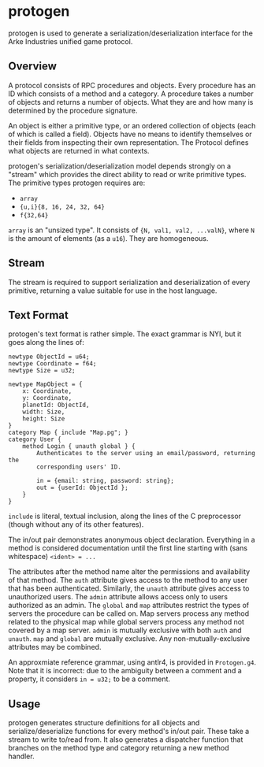 protogen
========

protogen is used to generate a serialization/deserialization interface for the
Arke Industries unified game protocol.

Overview
--------

A protocol consists of RPC procedures and objects. Every procedure has an ID
which consists of a method and a category. A procedure takes a number of
objects and returns a number of objects. What they are and how many is
determined by the procedure signature.

An object is either a primitive type, or an ordered collection of objects
(each of which is called a field).  Objects have no means to identify
themselves or their fields from inspecting their own representation. The
Protocol defines what objects are returned in what contexts.

protogen's serialization/deserialization model depends strongly on a "stream"
which provides the direct ability to read or write primitive types. The
primitive types protogen requires are:

- `array`
- `{u,i}{8, 16, 24, 32, 64}`
- `f{32,64}`

`array` is an "unsized type". It consists of `{N, val1, val2, ...valN}`, where
`N` is the amount of elements (as a `u16`). They are homogeneous.

Stream
------

The stream is required to support serialization and deserialization of every
primitive, returning a value suitable for use in the host language.

Text Format
-----------

protogen's text format is rather simple. The exact grammar is NYI, but it
goes along the lines of:

```
newtype ObjectId = u64;
newtype Coordinate = f64;
newtype Size = u32;

newtype MapObject = {
	x: Coordinate,
	y: Coordinate,
	planetId: ObjectId,
	width: Size,
	height: Size
}
category Map { include "Map.pg"; }
category User {
	method Login { unauth global } {
        Authenticates to the server using an email/password, returning the
        corresponding users' ID.

		in = {email: string, password: string};
		out = {userId: ObjectId };
	}
}
```

`include` is literal, textual inclusion, along the lines of the C preprocessor
(though without any of its other features).

The in/out pair demonstrates anonymous object declaration. Everything in a
method is considered documentation until the first line starting with (sans
whitespace) `<ident> = ...`

The attributes after the method name alter the permissions and availability of
that method. The `auth` attribute gives access to the method to any user that
has been authenticated. Similarly, the `unauth` attribute gives access to
unauthorized users. The `admin` attribute allows access only to users authorized
as an admin. The `global` and `map` attributes restrict the types of servers the
procedure can be called on. Map servers process any method related to the
physical map while global servers process any method not covered by a map
server. `admin` is mutually exclusive with both `auth` and `unauth`. `map` and
`global` are mutually exclusive. Any non-mutually-exclusive attributes may be
combined.

An approxmiate reference grammar, using antlr4, is provided in `Protogen.g4`.
Note that it is incorrect: due to the ambiguity between a comment and a
property, it considers `in = u32;` to be a comment.

Usage
-----

protogen generates structure definitions for all objects and
serialize/deserialize functions for every method's in/out pair. These take a
stream to write to/read from. It also generates a dispatcher function that
branches on the method type and category returning a new method handler.
